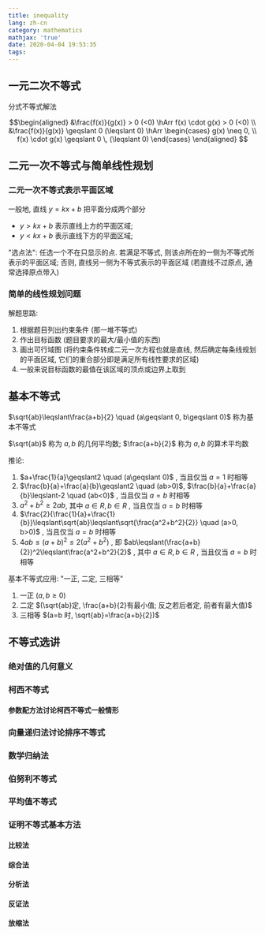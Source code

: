 ```yaml
---
title: inequality
lang: zh-cn
category: mathematics
mathjax: 'true'
date: 2020-04-04 19:53:35
tags:
---
```


## 一元二次不等式

分式不等式解法

$$\begin{aligned}
    &\frac{f(x)}{g(x)} > 0 (<0) \hArr f(x) \cdot g(x) > 0 (<0) \\
    &\frac{f(x)}{g(x)} \geqslant 0 (\leqslant 0) \hArr
    \begin{cases}
        g(x) \neq 0, \\
        f(x) \cdot g(x) \geqslant 0 \, (\leqslant 0)
    \end{cases}
\end{aligned}
$$

## 二元一次不等式与简单线性规划

### 二元一次不等式表示平面区域

一般地, 直线 $y=kx+b$ 把平面分成两个部分
* $y>kx+b$ 表示直线上方的平面区域;
* $y<kx+b$ 表示直线下方的平面区域;

"选点法": 任选一个不在只显示的点. 若满足不等式, 则该点所在的一侧为不等式所表示的平面区域; 否则, 直线另一侧为不等式表示的平面区域 (若直线不过原点, 通常选择原点带入)

### 简单的线性规划问题

解题思路:
1. 根据题目列出约束条件 (那一堆不等式)
2. 作出目标函数 (题目要求的最大/最小值的东西)
3. 画出可行域图 (将约束条件转成二元一次方程也就是直线, 然后确定每条线规划的平面区域, 它们的重合部分即是满足所有线性要求的区域)
4. 一般来说目标函数的最值在该区域的顶点或边界上取到

## 基本不等式

$\sqrt{ab}\leqslant\frac{a+b}{2} \quad (a\geqslant 0, b\geqslant 0)$ 称为基本不等式

$\sqrt{ab}$ 称为 $a, b$ 的几何平均数; $\frac{a+b}{2}$ 称为 $a, b$ 的算术平均数

推论:
1. $a+\frac{1}{a}\geqslant2 \quad (a\geqslant 0)$ , 当且仅当 $a=1$ 时相等
2. $\frac{b}{a}+\frac{a}{b}\geqslant2 \quad (ab>0)$, $\frac{b}{a}+\frac{a}{b}\leqslant-2 \quad (ab<0)$ , 当且仅当 $a=b$ 时相等
3. $a^2+b^2\geqslant2ab$, 其中 $a\in R, b\in R$ , 当且仅当 $a=b$ 时相等
4. $\frac{2}{\frac{1}{a}+\frac{1}{b}}\leqslant\sqrt{ab}\leqslant\sqrt{\frac{a^2+b^2}{2}} \quad (a>0, b>0)$ , 当且仅当 $a=b$ 时相等
5. $4ab\leqslant(a+b)^2\leqslant2(a^2+b^2)$ , 即 $ab\leqslant(\frac{a+b}{2})^2\leqslant\frac{a^2+b^2}{2}$ , 其中 $a\in R, b\in R$ , 当且仅当 $a=b$ 时相等

基本不等式应用: "一正, 二定, 三相等"
1. 一正 $(a, b\geqslant 0)$ 
2. 二定 $(\sqrt{ab}定, \frac{a+b}{2}有最小值; 反之若后者定, 前者有最大值)$
3. 三相等 $(a=b 时, \sqrt{ab}=\frac{a+b}{2})$

## 不等式选讲

### 绝对值的几何意义

### 柯西不等式

#### 参数配方法讨论柯西不等式一般情形

### 向量递归法讨论排序不等式

### 数学归纳法

### 伯努利不等式

### 平均值不等式

### 证明不等式基本方法

#### 比较法

#### 综合法

#### 分析法

#### 反证法

#### 放缩法